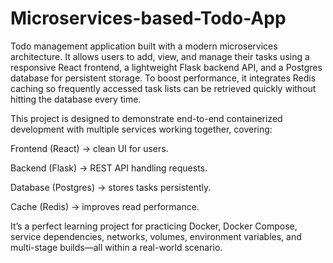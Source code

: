 # Microservices-based-Todo-App
Todo management application built with a modern microservices architecture. It allows users to add, view, and manage their tasks using a responsive React frontend, a lightweight Flask backend API, and a Postgres database for persistent storage. To boost performance, it integrates Redis caching so frequently accessed task lists can be retrieved quickly without hitting the database every time.

This project is designed to demonstrate end-to-end containerized development with multiple services working together, covering:

Frontend (React) → clean UI for users.

Backend (Flask) → REST API handling requests.

Database (Postgres) → stores tasks persistently.

Cache (Redis) → improves read performance.

It’s a perfect learning project for practicing Docker, Docker Compose, service dependencies, networks, volumes, environment variables, and multi-stage builds—all within a real-world scenario.
